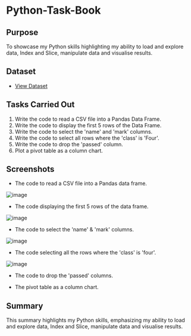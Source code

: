 # Python-Task-Book

## Purpose
To showcase my Python skills highlighting my ability to load and explore data, Index and Slice, manipulate data and visualise results.

## Dataset

- <a href="https://github.com/JJAnalytics/Python-Task-Book/blob/main/student.csv">View Dataset</a>

## Tasks Carried Out

1.	Write the code to read a CSV file into a Pandas Data Frame.
2.	Write the code to display the first 5 rows of the Data Frame.
3.	Write the code to select the 'name' and 'mark' columns.
4.	Write the code to select all rows where the 'class' is 'Four'.
5.	Write the code to drop the 'passed' column.
6.	Plot a pivot table as a column chart.

## Screenshots

- The code to read a CSV file into a Pandas data frame.

![image](https://github.com/user-attachments/assets/8b447ce6-cd6b-4b14-868b-52eccf88c83e)

  
- The code displaying the  first 5 rows of the data frame.

![image](https://github.com/user-attachments/assets/b5ae8477-dd51-4255-8495-0bd49081f140)

  
- The code to select the 'name' & 'mark' columns.

![image](https://github.com/user-attachments/assets/9db077a6-b8fd-4522-8981-a44be676b716)

  
- The code selecting all the rows where the 'class' is 'four'.

![image](https://github.com/user-attachments/assets/e1aa53be-ed8e-43a0-8fe7-574ec2922fd5)

  
- The code to drop the 'passed' columns.


  
- The pivot table as a column chart.

  

## Summary
This summary highlights my Python skills, emphasizing my ability to load and explore data, Index and Slice, manipulate data and visualise results.
